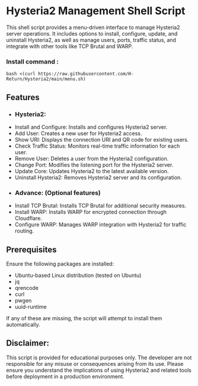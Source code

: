 # Hysteria2 Management Shell Script

This shell script provides a menu-driven interface to manage Hysteria2 server operations. It includes options to install, configure, update, and uninstall Hysteria2, as well as manage users, ports, traffic status, and integrate with other tools like TCP Brutal and WARP.

### Install command :
```shell
bash <(curl https://raw.githubusercontent.com/H-Return/Hysteria2/main/menu.sh)
```

## Features

- ### Hysteria2:
- Install and Configure: Installs and configures Hysteria2 server.
- Add User: Creates a new user for Hysteria2 access.
- Show URI: Displays the connection URI and QR code for existing users.
- Check Traffic Status: Monitors real-time traffic information for each user.
- Remove User: Deletes a user from the Hysteria2 configuration.
- Change Port: Modifies the listening port for the Hysteria2 server.
- Update Core: Updates Hysteria2 to the latest available version.
- Uninstall Hysteria2: Removes Hysteria2 server and its configuration.
- ### Advance: (Optional features)
- Install TCP Brutal: Installs TCP Brutal for additional security measures.
- Install WARP: Installs WARP for encrypted connection through Cloudflare.
- Configure WARP: Manages WARP integration with Hysteria2 for traffic routing.

## Prerequisites
Ensure the following packages are installed:

- Ubuntu-based Linux distribution (tested on Ubuntu)
- jq
- qrencode
- curl
- pwgen
- uuid-runtime

If any of these are missing, the script will attempt to install them automatically.

## Disclaimer:

This script is provided for educational purposes only. The developer are not responsible for any misuse or consequences arising from its use. Please ensure you understand the implications of using Hysteria2 and related tools before deployment in a production environment.

